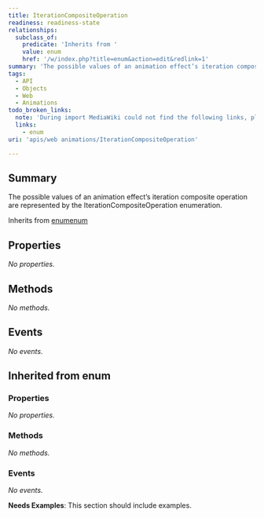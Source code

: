 ```yaml
---
title: IterationCompositeOperation
readiness: readiness-state
relationships:
  subclass_of:
    predicate: 'Inherits from '
    value: enum
    href: '/w/index.php?title=enum&action=edit&redlink=1'
summary: 'The possible values of an animation effect’s iteration composite operation are represented by the IterationCompositeOperation enumeration.'
tags:
  - API
  - Objects
  - Web
  - Animations
todo_broken_links:
  note: 'During import MediaWiki could not find the following links, please fix and adjust this list.'
  links:
    - enum
uri: 'apis/web animations/IterationCompositeOperation'

---
```

## Summary

The possible values of an animation effect’s iteration composite operation are represented by the IterationCompositeOperation enumeration.

Inherits from [enum](/w/index.php?title=enum&action=edit&redlink=1)[enum](/w/index.php?title=enum&action=edit&redlink=1)

## Properties

*No properties.*

## Methods

*No methods.*

## Events

*No events.*

## Inherited from enum

### Properties

*No properties.*

### Methods

*No methods.*

### Events

*No events.*

**Needs Examples**: This section should include examples.

